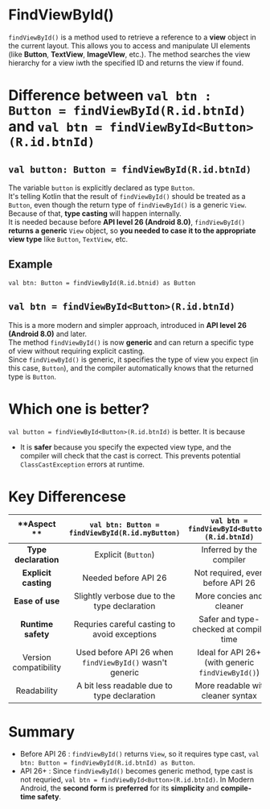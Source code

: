 # FindViewById()
`findViewById()` is a method used to retrieve a reference to a **view** object in the current layout. This allows you to access and manipulate UI elements (like **Button**, **TextView**, **ImageVIew**, etc.). The method searches the view hierarchy for a view iwth the specified ID and returns the view if found.


# Difference between `val btn : Button = findViewById(R.id.btnId)` and `val btn = findViewById<Button>(R.id.btnId)`


## `val button: Button = findViewById(R.id.btnId)`
The variable `button` is explicitly declared as type `Button`.  
It's telling Kotlin that the result of `findViewById()` should be treated as a `Button`, even though the return type of `findViewById()` is a generic `View`.  
Because of that, **type casting** will happen internally.  
It is needed because before **API level 26 (Android 8.0)**, `findViewById()` **returns a generic** `View` object, so **you needed to case it to the appropriate view type** like `Button`, `TextView`, etc.  
## Example
```
val btn: Button = findViewById(R.id.btnid) as Button
```

## `val btn = findViewById<Button>(R.id.btnId)`
This is a more modern and simpler approach, introduced in **API level 26 (Android 8.0)** and later.  
The method `findViewById()` is now **generic** and can return a specific type of view without requiring explicit casting.  
Since `findViewById()` is generic, it specifies the type of view you expect (in this case, `Button`), and the compiler automatically knows that the returned type is `Button`.  


# Which one is better?
`val button = findViewById<Button>(R.id.btnId)` is better. It is because  
- It is **safer** because you specify the expected view type, and the compiler will check that the cast is correct. This prevents potential `ClassCastException` errors at runtime.

# Key Differencese
| **Aspect ** | `val btn: Button = findViewById(R.id.myButton)` | `val btn = findViewById<Button>(R.id.btnId)` |
|  :----------: | :----------: | :----------: |
| **Type declaration** | Explicit (`Button`) | Inferred by the compiler |
| **Explicit casting** | Needed before API 26 | Not required, even before API 26 |
| **Ease of use** | Slightly verbose due to the type declaration | More concies and cleaner |
| **Runtime safety** | Requries careful casting to avoid exceptions | Safer and type-checked at compile time |
| Version compatibility | Used before API 26 when `findViewById()` wasn't generic | Ideal for API 26+ (with generic `findViewById()`) |
| Readability | A bit less readable due to type declaration | More readable wit cleaner syntax |

# Summary
- Before API 26 : `findViewById()` returns `View`, so it requires type cast, `val btn: Button = findViewById(R.id.btnId) as Button`.
- API 26+ : Since `findViewById()` becomes generic method, type cast is not requried, `val btn = findViewById<Button>(R.id.btnId)`.
In Modern Android, the **second form** is **preferred** for its **simplicity** and **compile-time safety**.
